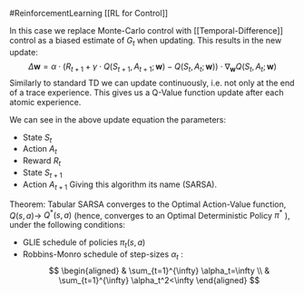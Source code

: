 #ReinforcementLearning 
[[RL for Control]]

In this case we replace Monte-Carlo control with [[Temporal-Difference]] control as a biased estimate of $G_t$ when updating. This results in the new update:
$$
\Delta \boldsymbol{w}=\alpha \cdot\left(R_{t+1}+\gamma \cdot Q\left(S_{t+1}, A_{t+1} ; \boldsymbol{w}\right)-Q\left(S_t, A_t ; \boldsymbol{w}\right)\right) \cdot \nabla_{\boldsymbol{w}} Q\left(S_t, A_t ; \boldsymbol{w}\right)
$$
Similarly to standard TD we can update continuously, i.e. not only at the end of a trace experience. This gives us a Q-Value function update after each atomic experience. 

We can see in the above update equation the parameters:
- State $S_t$
- Action $A_t$
- Reward $R_t$
- State $S_{t+1}$
- Action $A_{t+1}$
Giving this algorithm its name (SARSA). 

Theorem:
Tabular SARSA converges to the Optimal Action-Value function, $Q(s, a) \rightarrow$ $Q^*(s, a)$ (hence, converges to an Optimal Deterministic Policy $\pi^*$ ), under the following conditions:
- GLIE schedule of policies $\pi_t(s, a)$
- Robbins-Monro schedule of step-sizes $\alpha_t$ :
$$
\begin{aligned}
& \sum_{t=1}^{\infty} \alpha_t=\infty \\
& \sum_{t=1}^{\infty} \alpha_t^2<\infty
\end{aligned}
$$
